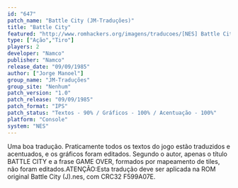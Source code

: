 ```yaml
---
id: "647"
patch_name: "Battle City (JM-Traduções)"
title: "Battle City"
featured: "http://www.romhackers.org/imagens/traducoes/[NES] Battle City - JM-Traduções - 1.png"
type: ["Ação","Tiro"]
players: 2
developer: "Namco"
publisher: "Namco"
release_date: "09/09/1985"
author: ["Jorge Manoel"]
group_name: "JM-Traduções"
group_site: "Nenhum"
patch_version: "1.0"
patch_release: "09/09/1985"
patch_format: "IPS"
patch_status: "Textos - 90% / Gráficos - 100% / Acentuação - 100%"
platform: "Console"
system: "NES"
---
```


Uma boa tradução. Praticamente todos os textos do jogo estão traduzidos e acentuados, e os gráficos foram editados. Segundo o autor, apenas o título BATTLE CITY e a frase GAME OVER, formados por mapeamento de tiles, não foram editados.ATENÇÃO:Esta tradução deve ser aplicada na ROM original Battle City (J).nes, com CRC32 F599A07E.